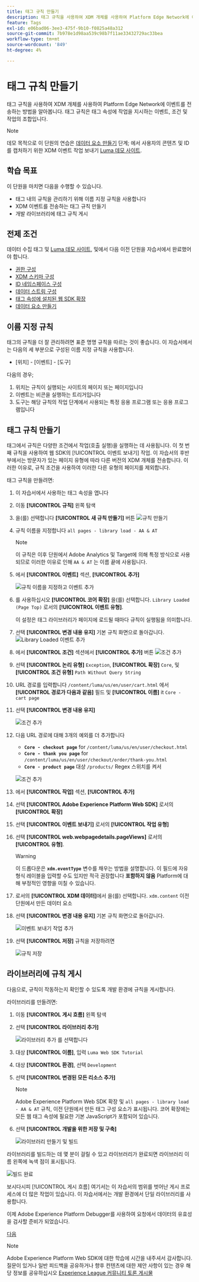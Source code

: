 ```yaml
---
title: 태그 규칙 만들기
description: 태그 규칙을 사용하여 XDM 개체를 사용하여 Platform Edge Network에 이벤트를 전송하는 방법을 알아봅니다. 이 단원은 웹 SDK를 사용하여 Adobe Experience Cloud 구현 자습서의 일부입니다.
feature: Tags
exl-id: e06bad06-3ee3-475f-9b10-f0825a48a312
source-git-commit: 7b978e1d98aa539c98b7f11ae33432729ac33bea
workflow-type: tm+mt
source-wordcount: '849'
ht-degree: 4%

---
```


# 태그 규칙 만들기

태그 규칙을 사용하여 XDM 개체를 사용하여 Platform Edge Network에 이벤트를 전송하는 방법을 알아봅니다. 태그 규칙은 태그 속성에 작업을 지시하는 이벤트, 조건 및 작업의 조합입니다.

>[!NOTE]
>
> 데모 목적으로 이 단원의 연습은 [데이터 요소 만들기](create-data-elements.md) 단계; 에서 사용자의 콘텐츠 및 ID를 캡처하기 위한 XDM 이벤트 작업 보내기 [Luma 데모 사이트](https://luma.enablementadobe.com/content/luma/us/en.html).


## 학습 목표

이 단원을 마치면 다음을 수행할 수 있습니다.

* 태그 내의 규칙을 관리하기 위해 이름 지정 규칙을 사용합니다
* XDM 이벤트를 전송하는 태그 규칙 만들기
* 개발 라이브러리에 태그 규칙 게시


## 전제 조건

데이터 수집 태그 및 [Luma 데모 사이트](https://luma.enablementadobe.com/content/luma/us/en.html), 및에서 다음 이전 단원을 자습서에서 완료했어야 합니다.

* [권한 구성](configure-permissions.md)
* [XDM 스키마 구성](configure-schemas.md)
* [ID 네임스페이스 구성](configure-identities.md)
* [데이터 스트림 구성](configure-datastream.md)
* [태그 속성에 설치된 웹 SDK 확장](install-web-sdk.md)
* [데이터 요소 만들기](create-data-elements.md)

## 이름 지정 규칙

태그의 규칙을 더 잘 관리하려면 표준 명명 규칙을 따르는 것이 좋습니다. 이 자습서에서는 다음의 세 부분으로 구성된 이름 지정 규칙을 사용합니다.

* [위치] - [이벤트] - [도구]

다음의 경우;

1. 위치는 규칙이 실행되는 사이트의 페이지 또는 페이지입니다
1. 이벤트는 비콘을 실행하는 트리거입니다
1. 도구는 해당 규칙의 작업 단계에서 사용되는 특정 응용 프로그램 또는 응용 프로그램입니다


## 태그 규칙 만들기

태그에서 규칙은 다양한 조건에서 작업(호출 실행)을 실행하는 데 사용됩니다. 이 첫 번째 규칙을 사용하여 웹 SDK의 [!UICONTROL 이벤트 보내기] 작업. 이 자습서의 후반부에서는 방문자가 있는 페이지 유형에 따라 다른 버전의 XDM 개체를 전송합니다. 이러한 이유로, 규칙 조건을 사용하여 이러한 다른 유형의 페이지를 제외합니다.

태그 규칙을 만들려면:

1. 이 자습서에서 사용하는 태그 속성을 엽니다
1. 이동 **[!UICONTROL 규칙]** 왼쪽 탐색
1. 을(를) 선택합니다 **[!UICONTROL 새 규칙 만들기]** 버튼
   ![규칙 만들기](assets/rules-create.png)
1. 규칙 이름을 지정합니다 `all pages - library load - AA & AT`

   >[!NOTE]
   >
   > 이 규칙은 이후 단원에서 Adobe Analytics 및 Target에 의해 특정 방식으로 사용되므로 이러한 이유로 인해 `AA & AT` 는 이름 끝에 사용됩니다.

1. 에서 **[!UICONTROL 이벤트]** 섹션, **[!UICONTROL 추가]**

   ![규칙 이름을 지정하고 이벤트 추가](assets/rule-name.png)
1. 를 사용하십시오 **[!UICONTROL 코어 확장]** 을(를) 선택합니다. `Library Loaded (Page Top)` 로서의 **[!UICONTROL 이벤트 유형]**.

   이 설정은 태그 라이브러리가 페이지에 로드될 때마다 규칙이 실행됨을 의미합니다.
1. 선택 **[!UICONTROL 변경 내용 유지]** 기본 규칙 화면으로 돌아갑니다.
   ![Library Loaded 이벤트 추가](assets/rule-event-pagetop.png)
1. 에서 **[!UICONTROL 조건]** 섹션에서 **[!UICONTROL 추가]** 버튼
   ![조건 추가](assets/rules-add-conditions.png)
1. 선택 **[!UICONTROL 논리 유형]** `Exception`, **[!UICONTROL 확장]** `Core`, 및 **[!UICONTROL 조건 유형]** `Path Without Query String`
1. URL 경로를 입력합니다 `/content/luma/us/en/user/cart.html` 에서 **[!UICONTROL 경로가 다음과 같음]** 필드 및 **[!UICONTROL 이름]** it `Core - cart page`
1. 선택 **[!UICONTROL 변경 내용 유지]**

   ![조건 추가](assets/rule-condition-exception.png)
1. 다음 URL 경로에 대해 3개의 예외를 더 추가합니다

   * **`Core - checkout page`** for `/content/luma/us/en/user/checkout.html`
   * **`Core - thank you page`** for `/content/luma/us/en/user/checkout/order/thank-you.html`
   * **`Core - product page`** 대상 `/products/` Regex 스위치를 켜서

   ![조건 추가](assets/rule-condition-exception-all.png)

1. 에서 **[!UICONTROL 작업]** 섹션, **[!UICONTROL 추가]**
1. 선택 **[!UICONTROL Adobe Experience Platform Web SDK]** 로서의 **[!UICONTROL 확장]**
1. 선택 **[!UICONTROL 이벤트 보내기]** 로서의 **[!UICONTROL 작업 유형]**
1. 선택 **[!UICONTROL web.webpagedetails.pageViews]** 로서의 **[!UICONTROL 유형]**.

   >[!WARNING]
   >
   > 이 드롭다운은 **`xdm.eventType`** 변수를 채우는 방법을 설명합니다. 이 필드에 자유 형식 레이블을 입력할 수도 있지만 적극 권장합니다 **포함하지 않음** Platform에 대해 부정적인 영향을 미칠 수 있습니다.

1. 로서의 **[!UICONTROL XDM 데이터]**&#x200B;에서 을(를) 선택합니다. `xdm.content` 이전 단원에서 만든 데이터 요소
1. 선택 **[!UICONTROL 변경 내용 유지]** 기본 규칙 화면으로 돌아갑니다.

   ![이벤트 보내기 작업 추가](assets/rule-set-action-xdm.png)
1. 선택 **[!UICONTROL 저장]** 규칙을 저장하려면

   ![규칙 저장](assets/rule-save.png)

## 라이브러리에 규칙 게시

다음으로, 규칙이 작동하는지 확인할 수 있도록 개발 환경에 규칙을 게시합니다.

라이브러리를 만들려면:

1. 이동 **[!UICONTROL 게시 흐름]** 왼쪽 탐색
1. 선택 **[!UICONTROL 라이브러리 추가]**

   ![라이브러리 추가 를 선택합니다](assets/rule-publish-library.png)
1. 대상 **[!UICONTROL 이름]**, 입력 `Luma Web SDK Tutorial`
1. 대상 **[!UICONTROL 환경]**, 선택 `Development`
1. 선택  **[!UICONTROL 변경된 모든 리소스 추가]**

   >[!NOTE]
   >
   >    Adobe Experience Platform Web SDK 확장 및 `all pages - library load - AA & AT` 규칙, 이전 단원에서 만든 태그 구성 요소가 표시됩니다. 코어 확장에는 모든 웹 태그 속성에 필요한 기본 JavaScript가 포함되어 있습니다.

1. 선택 **[!UICONTROL 개발을 위한 저장 및 구축]**

   ![라이브러리 만들기 및 빌드](assets/rule-publish-add-all-changes.png)

라이브러리를 빌드하는 데 몇 분이 걸릴 수 있고 라이브러리가 완료되면 라이브러리 이름 왼쪽에 녹색 점이 표시됩니다.

![빌드 완료](assets/rule-publish-success.png)

보시다시피 [!UICONTROL 게시 흐름] 여기서는 이 자습서의 범위를 벗어난 게시 프로세스에 더 많은 작업이 있습니다. 이 자습서에서는 개발 환경에서 단일 라이브러리를 사용합니다.

이제 Adobe Experience Platform Debugger를 사용하여 요청에서 데이터의 유효성을 검사할 준비가 되었습니다.

[다음 ](validate-with-debugger.md)

>[!NOTE]
>
>Adobe Experience Platform Web SDK에 대한 학습에 시간을 내주셔서 감사합니다. 질문이 있거나 일반 피드백을 공유하거나 향후 컨텐츠에 대한 제안 사항이 있는 경우 해당 정보를 공유하십시오 [Experience League 커뮤니티 토론 게시물](https://experienceleaguecommunities.adobe.com/t5/adobe-experience-platform-launch/tutorial-discussion-implement-adobe-experience-cloud-with-web/td-p/444996)

